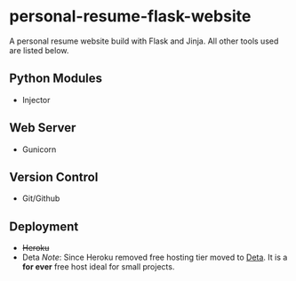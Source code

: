 # personal-resume-flask-website
A personal resume website build with Flask and Jinja. All other tools used are listed below.


## Python Modules
- Injector
## Web Server
- Gunicorn
## Version Control
- Git/Github
## Deployment
- ~~Heroku~~ 
- Deta *Note*: Since Heroku removed free hosting tier moved to [Deta](https://www.deta.sh/).
It is a **for ever** free host ideal for small projects.